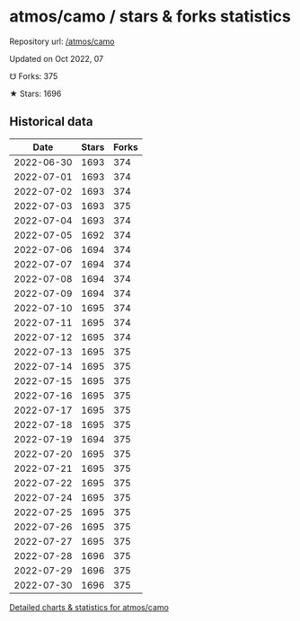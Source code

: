 # atmos/camo / stars & forks statistics

Repository url: [/atmos/camo](https://github.com/atmos/camo)

Updated on Oct 2022, 07

☋ Forks: 375

★ Stars: 1696

## Historical data
| Date | Stars | Forks |
|------|-------|-------|
| 2022-06-30 | 1693 | 374 | 
| 2022-07-01 | 1693 | 374 | 
| 2022-07-02 | 1693 | 374 | 
| 2022-07-03 | 1693 | 375 | 
| 2022-07-04 | 1693 | 374 | 
| 2022-07-05 | 1692 | 374 | 
| 2022-07-06 | 1694 | 374 | 
| 2022-07-07 | 1694 | 374 | 
| 2022-07-08 | 1694 | 374 | 
| 2022-07-09 | 1694 | 374 | 
| 2022-07-10 | 1695 | 374 | 
| 2022-07-11 | 1695 | 374 | 
| 2022-07-12 | 1695 | 374 | 
| 2022-07-13 | 1695 | 375 | 
| 2022-07-14 | 1695 | 375 | 
| 2022-07-15 | 1695 | 375 | 
| 2022-07-16 | 1695 | 375 | 
| 2022-07-17 | 1695 | 375 | 
| 2022-07-18 | 1695 | 375 | 
| 2022-07-19 | 1694 | 375 | 
| 2022-07-20 | 1695 | 375 | 
| 2022-07-21 | 1695 | 375 | 
| 2022-07-22 | 1695 | 375 | 
| 2022-07-24 | 1695 | 375 | 
| 2022-07-25 | 1695 | 375 | 
| 2022-07-26 | 1695 | 375 | 
| 2022-07-27 | 1695 | 375 | 
| 2022-07-28 | 1696 | 375 | 
| 2022-07-29 | 1696 | 375 | 
| 2022-07-30 | 1696 | 375 | 


[Detailed charts & statistics for atmos/camo](https://reviewgithub.com/rep/atmos/camo)
